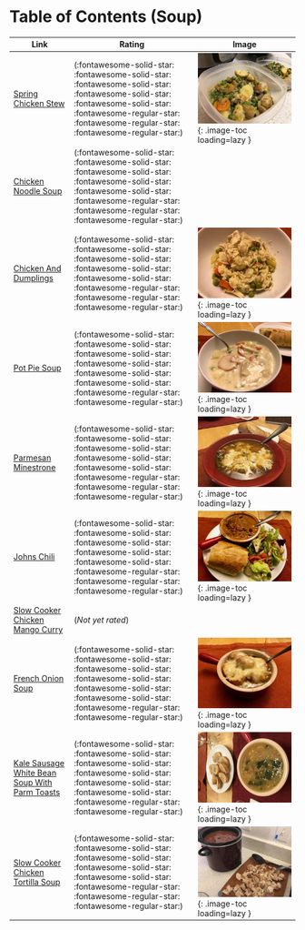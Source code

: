 # Table of Contents (Soup)

| Link | Rating | Image |
| -- | -- | -- |
| [Spring Chicken Stew](spring_chicken_stew) | (:fontawesome-solid-star: :fontawesome-solid-star: :fontawesome-solid-star: :fontawesome-solid-star: :fontawesome-solid-star: :fontawesome-regular-star: :fontawesome-regular-star: :fontawesome-regular-star:) | ![spring_chicken_stew.jpeg](./spring_chicken_stew.jpeg){: .image-toc loading=lazy } |
| [Chicken Noodle Soup](chicken_noodle_soup) | (:fontawesome-solid-star: :fontawesome-solid-star: :fontawesome-solid-star: :fontawesome-solid-star: :fontawesome-solid-star: :fontawesome-regular-star: :fontawesome-regular-star: :fontawesome-regular-star:) | <!-- TODO: Capture image --> |
| [Chicken And Dumplings](chicken_and_dumplings) | (:fontawesome-solid-star: :fontawesome-solid-star: :fontawesome-solid-star: :fontawesome-solid-star: :fontawesome-solid-star: :fontawesome-regular-star: :fontawesome-regular-star: :fontawesome-regular-star:) | ![chicken_and_dumplings.jpeg](./chicken_and_dumplings.jpeg){: .image-toc loading=lazy } |
| [Pot Pie Soup](pot_pie_soup) | (:fontawesome-solid-star: :fontawesome-solid-star: :fontawesome-solid-star: :fontawesome-solid-star: :fontawesome-solid-star: :fontawesome-solid-star: :fontawesome-regular-star: :fontawesome-regular-star:) | ![pot_pie_soup.jpeg](./pot_pie_soup.jpeg){: .image-toc loading=lazy } |
| [Parmesan Minestrone](parmesan_minestrone) | (:fontawesome-solid-star: :fontawesome-solid-star: :fontawesome-solid-star: :fontawesome-solid-star: :fontawesome-solid-star: :fontawesome-regular-star: :fontawesome-regular-star: :fontawesome-regular-star:) | ![parmesan_minestrone.jpeg](./parmesan_minestrone.jpeg){: .image-toc loading=lazy } |
| [Johns Chili](johns_chili) | (:fontawesome-solid-star: :fontawesome-solid-star: :fontawesome-solid-star: :fontawesome-solid-star: :fontawesome-solid-star: :fontawesome-regular-star: :fontawesome-regular-star: :fontawesome-regular-star:) | ![johns_chili.jpeg](./johns_chili.jpeg){: .image-toc loading=lazy } |
| [Slow Cooker Chicken Mango Curry](slow_cooker_chicken_mango_curry) | (*Not yet rated*) | <!-- TODO: Capture image --> |
| [French Onion Soup](french_onion_soup) | (:fontawesome-solid-star: :fontawesome-solid-star: :fontawesome-solid-star: :fontawesome-solid-star: :fontawesome-solid-star: :fontawesome-solid-star: :fontawesome-regular-star: :fontawesome-regular-star:) | ![french_onion_soup.jpeg](./french_onion_soup.jpeg){: .image-toc loading=lazy } |
| [Kale Sausage White Bean Soup With Parm Toasts](kale_sausage_white_bean_soup_with_parm_toasts) | (:fontawesome-solid-star: :fontawesome-solid-star: :fontawesome-solid-star: :fontawesome-solid-star: :fontawesome-solid-star: :fontawesome-solid-star: :fontawesome-regular-star: :fontawesome-regular-star:) | ![kale_sausage_white_bean_soup_with_parm_toasts.jpeg](./kale_sausage_white_bean_soup_with_parm_toasts.jpeg){: .image-toc loading=lazy } |
| [Slow Cooker Chicken Tortilla Soup](slow_cooker_chicken_tortilla_soup) | (:fontawesome-solid-star: :fontawesome-solid-star: :fontawesome-solid-star: :fontawesome-solid-star: :fontawesome-solid-star: :fontawesome-regular-star: :fontawesome-regular-star: :fontawesome-regular-star:) | ![slow_cooker_chicken_tortilla_soup.jpg](./slow_cooker_chicken_tortilla_soup.jpg){: .image-toc loading=lazy } |